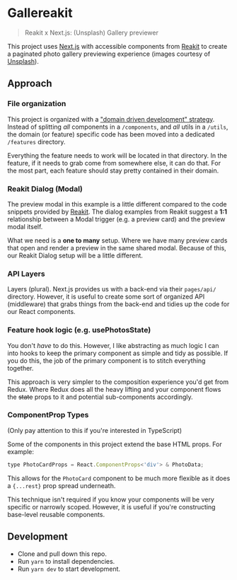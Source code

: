# Gallereakit

> Reakit x Next.js: (Unsplash) Gallery previewer

This project uses [Next.js](https://nextjs.org/) with accessible components from [Reakit](https://reakit.io/docs/dialog/) to create a paginated photo gallery previewing experience (images courtesy of [Unsplash](https://unsplash.com/developers)).

## Approach

### File organization

This project is organized with a ["domain driven development" strategy](https://css-tricks.com/domain-driven-design-with-react/). Instead of splitting _all_ components in a `/components`, and _all_ utils in a `/utils`, the domain (or feature) specific code has been moved into a dedicated `/features` directory.

Everything the feature needs to work will be located in that directory. In the feature, if it needs to grab come from somewhere else, it can do that. For the most part, each feature should stay pretty contained in their domain.

### Reakit Dialog (Modal)

The preview modal in this example is a little different compared to the code snippets provided by [Reakit](https://reakit.io/docs/dialog/). The dialog examples from Reakit suggest a **1:1** relationship between a Modal trigger (e.g. a preview card) and the preview modal itself.

What we need is a **one to many** setup. Where we have many preview cards that open and render a preview in the same shared modal. Because of this, our Reakit Dialog setup will be a little different.

### API Layers

Layers (plural). Next.js provides us with a back-end via their `pages/api/` directory. However, it is useful to create some sort of organized API (middleware) that grabs things from the back-end and tidies up the code for our React components.

### Feature hook logic (e.g. usePhotosState)

You don't _have_ to do this. However, I like abstracting as much logic I can into hooks to keep the primary component as simple and tidy as possible. If you do this, the job of the primary component is to stitch everything together.

This approach is very simpler to the composition experience you'd get from Redux. Where Redux does all the heavy lifting and your component flows the ~~state~~ props to it and potential sub-components accordingly.

### ComponentProp Types

(Only pay attention to this if you're interested in TypeScript)

Some of the components in this project extend the base HTML props. For example:

```jsx
type PhotoCardProps = React.ComponentProps<'div'> & PhotoData;
```

This allows for the `PhotoCard` component to be much more flexible as it does a `{...rest}` prop spread underneath.

This technique isn't required if you know your components will be very specific or narrowly scoped. However, it is useful if you're constructing base-level reusable components.

## Development

- Clone and pull down this repo.
- Run `yarn` to install dependencies.
- Run `yarn dev` to start development.
